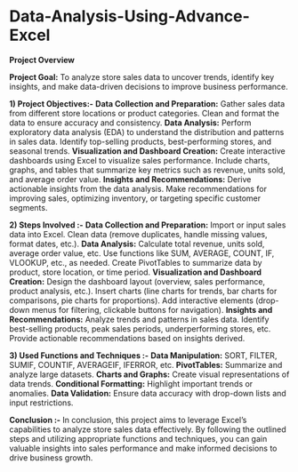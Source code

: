 # Data-Analysis-Using-Advance-Excel

**Project Overview**

**Project Goal:**
To analyze store sales data to uncover trends, identify key insights, and make data-driven decisions to improve business performance.

**1) Project Objectives:-**
**Data Collection and Preparation:**
Gather sales data from different store locations or product categories.
Clean and format the data to ensure accuracy and consistency.
**Data Analysis:**
Perform exploratory data analysis (EDA) to understand the distribution and patterns in sales data.
Identify top-selling products, best-performing stores, and seasonal trends.
**Visualization and Dashboard Creation:**
Create interactive dashboards using Excel to visualize sales performance.
Include charts, graphs, and tables that summarize key metrics such as revenue, units sold, and average order value.
**Insights and Recommendations:**
Derive actionable insights from the data analysis.
Make recommendations for improving sales, optimizing inventory, or targeting specific customer segments.

**2) Steps Involved :-**
**Data Collection and Preparation:**
Import or input sales data into Excel.
Clean data (remove duplicates, handle missing values, format dates, etc.).
**Data Analysis:**
Calculate total revenue, units sold, average order value, etc.
Use functions like SUM, AVERAGE, COUNT, IF, VLOOKUP, etc., as needed.
Create PivotTables to summarize data by product, store location, or time period.
**Visualization and Dashboard Creation:**
Design the dashboard layout (overview, sales performance, product analysis, etc.).
Insert charts (line charts for trends, bar charts for comparisons, pie charts for proportions).
Add interactive elements (drop-down menus for filtering, clickable buttons for navigation).
**Insights and Recommendations:**
Analyze trends and patterns in sales data.
Identify best-selling products, peak sales periods, underperforming stores, etc.
Provide actionable recommendations based on insights derived.

**3) Used Functions and Techniques :-**
**Data Manipulation:** SORT, FILTER, SUMIF, COUNTIF, AVERAGEIF, IFERROR, etc.
**PivotTables:** Summarize and analyze large datasets.
**Charts and Graphs:** Create visual representations of data trends.
**Conditional Formatting:** Highlight important trends or anomalies.
**Data Validation:** Ensure data accuracy with drop-down lists and input restrictions.

**Conclusion :-**
In conclusion, this project aims to leverage Excel’s capabilities to analyze store sales data effectively. By following the outlined steps and utilizing appropriate functions and techniques, you can gain valuable insights into sales performance and make informed decisions to drive business growth.




